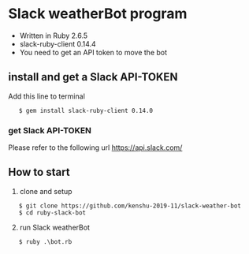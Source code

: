 # Slack weatherBot program


- Written in Ruby 2.6.5
- slack-ruby-client 0.14.4
- You need to get an API token to move the bot


## install and get a Slack API-TOKEN
  Add this line to terminal

```
   $ gem install slack-ruby-client 0.14.0
```

### get Slack API-TOKEN <br>
Please refer to the following url
   https://api.slack.com/

## How to start

1. clone and setup

```
   $ git clone https://github.com/kenshu-2019-11/slack-weather-bot
   $ cd ruby-slack-bot
```

2. run Slack weatherBot

```
   $ ruby .\bot.rb
```
